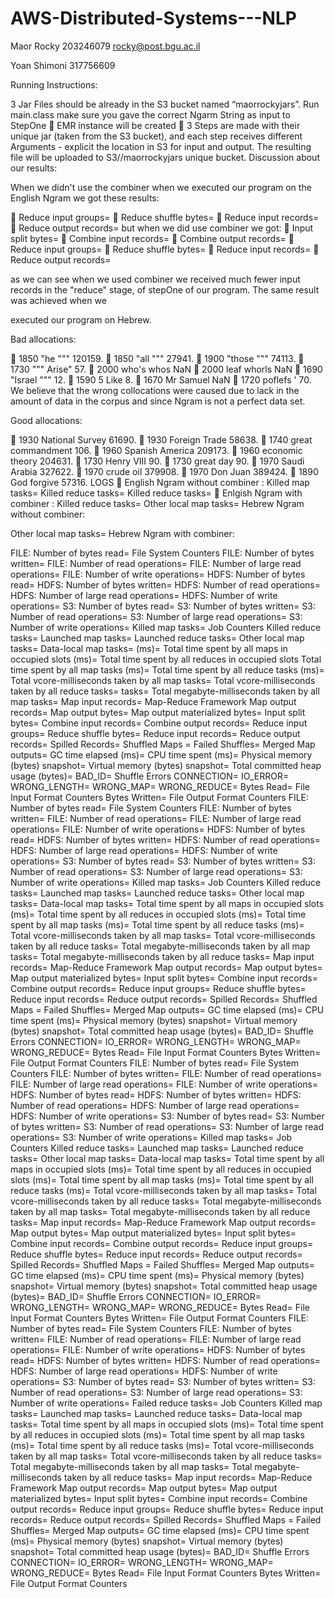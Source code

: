 # AWS-Distributed-Systems---NLP
Maor Rocky 203246079 rocky@post.bgu.ac.il

Yoan Shimoni 317756609

Running Instructions:

3 Jar Files should be already in the S3 bucket named “maorrockyjars”.
Run main.class make sure you gave the correct Ngarm String as input to StepOne
 EMR instance will be created
 3 Steps are made with their unique jar (taken from the S3 bucket), and each
step receives different Arguments - explicit the location in S3 for input and
output.
The resulting file will be uploaded to S3//maorrockyjars unique bucket.
Discussion about our results:

When we didn't use the combiner when we executed our program on the English Ngram
we got these results:

 Reduce input groups=
 Reduce shuffle bytes=
 Reduce input records=
 Reduce output records=
but when we did use combiner we got:
 Input split bytes=
 Combine input records=
 Combine output records=
 Reduce input groups=
 Reduce shuffle bytes=
 Reduce input records=
 Reduce output records=

as we can see when we used combiner we received much fewer input records in the
"reduce" stage, of stepOne of our program. The same result was achieved when we

executed our program on Hebrew.

Bad allocations:

 1850 "he """ 120159.
 1850 "all """ 27941.
 1900 "those """ 74113.
 1730 """ Arise" 57.
 2000 who's whos NaN
 2000 leaf whorls NaN
 1690 "Israel """ 12.
 1590 5 Like 8.
 1670 Mr Samuel NaN
 1720 poflefs ' 70.
We believe that the wrong collocations were caused due to lack in the amount of
data in the corpus and since Ngram is not a perfect data set.

Good allocations:

 1930 National Survey 61690.
 1930 Foreign Trade 58638.
 1740 great commandment 106.
 1960 Spanish America 209173.
 1960 economic theory 204631.
 1730 Henry VIII 90.
 1730 great day 90.
 1970 Saudi Arabia 327622.
 1970 crude oil 379908.
 1970 Don Juan 389424.
 1890 God forgive 57316.
LOGS
 English Ngram without combiner :
Killed map tasks=
Killed reduce tasks=
Killed reduce tasks=
 Enlgish Ngram with combiner :
Killed reduce tasks=
Other local map tasks=
Hebrew Ngram without combiner:

Other local map tasks=
Hebrew Ngram with combiner:

FILE: Number of bytes read= File System Counters
FILE: Number of bytes written=
FILE: Number of read operations=
FILE: Number of large read operations=
FILE: Number of write operations=
HDFS: Number of bytes read=
HDFS: Number of bytes written=
HDFS: Number of read operations=
HDFS: Number of large read operations=
HDFS: Number of write operations=
S3: Number of bytes read=
S3: Number of bytes written=
S3: Number of read operations=
S3: Number of large read operations=
S3: Number of write operations=
Killed map tasks= Job Counters
Killed reduce tasks=
Launched map tasks=
Launched reduce tasks=
Other local map tasks=
Data-local map tasks=
(ms)= Total time spent by all maps in occupied slots
(ms)= Total time spent by all reduces in occupied slots
Total time spent by all map tasks (ms)=
Total time spent by all reduce tasks (ms)=
Total vcore-milliseconds taken by all map tasks=
Total vcore-milliseconds taken by all reduce tasks=
tasks= Total megabyte-milliseconds taken by all map
tasks=
Map input records= Map-Reduce Framework
Map output records=
Map output bytes=
Map output materialized bytes=
Input split bytes=
Combine input records=
Combine output records=
Reduce input groups=
Reduce shuffle bytes=
Reduce input records=
Reduce output records=
Spilled Records=
Shuffled Maps =
Failed Shuffles=
Merged Map outputs=
GC time elapsed (ms)=
CPU time spent (ms)=
Physical memory (bytes) snapshot=
Virtual memory (bytes) snapshot=
Total committed heap usage (bytes)=
BAD_ID= Shuffle Errors
CONNECTION=
IO_ERROR=
WRONG_LENGTH=
WRONG_MAP=
WRONG_REDUCE=
Bytes Read= File Input Format Counters
Bytes Written= File Output Format Counters
FILE: Number of bytes read= File System Counters
FILE: Number of bytes written=
FILE: Number of read operations=
FILE: Number of large read operations=
FILE: Number of write operations=
HDFS: Number of bytes read=
HDFS: Number of bytes written=
HDFS: Number of read operations=
HDFS: Number of large read operations=
HDFS: Number of write operations=
S3: Number of bytes read=
S3: Number of bytes written=
S3: Number of read operations=
S3: Number of large read operations=
S3: Number of write operations=
Killed map tasks= Job Counters
Killed reduce tasks=
Launched map tasks=
Launched reduce tasks=
Other local map tasks=
Data-local map tasks=
Total time spent by all maps in occupied slots (ms)=
Total time spent by all reduces in occupied slots (ms)=
Total time spent by all map tasks (ms)=
Total time spent by all reduce tasks (ms)=
Total vcore-milliseconds taken by all map tasks=
Total vcore-milliseconds taken by all reduce tasks=
Total megabyte-milliseconds taken by all map tasks=
Total megabyte-milliseconds taken by all reduce tasks=
Map input records= Map-Reduce Framework
Map output records=
Map output bytes=
Map output materialized bytes=
Input split bytes=
Combine input records=
Combine output records=
Reduce input groups=
Reduce shuffle bytes=
Reduce input records=
Reduce output records=
Spilled Records=
Shuffled Maps =
Failed Shuffles=
Merged Map outputs=
GC time elapsed (ms)=
CPU time spent (ms)=
Physical memory (bytes) snapshot=
Virtual memory (bytes) snapshot=
Total committed heap usage (bytes)=
BAD_ID= Shuffle Errors
CONNECTION=
IO_ERROR=
WRONG_LENGTH=
WRONG_MAP=
WRONG_REDUCE=
Bytes Read= File Input Format Counters
Bytes Written= File Output Format Counters
FILE: Number of bytes read= File System Counters
FILE: Number of bytes written=
FILE: Number of read operations=
FILE: Number of large read operations=
FILE: Number of write operations=
HDFS: Number of bytes read=
HDFS: Number of bytes written=
HDFS: Number of read operations=
HDFS: Number of large read operations=
HDFS: Number of write operations=
S3: Number of bytes read=
S3: Number of bytes written=
S3: Number of read operations=
S3: Number of large read operations=
S3: Number of write operations=
Killed map tasks= Job Counters
Killed reduce tasks=
Launched map tasks=
Launched reduce tasks=
Other local map tasks=
Data-local map tasks=
Total time spent by all maps in occupied slots (ms)=
Total time spent by all reduces in occupied slots (ms)=
Total time spent by all map tasks (ms)=
Total time spent by all reduce tasks (ms)=
Total vcore-milliseconds taken by all map tasks=
Total vcore-milliseconds taken by all reduce tasks=
Total megabyte-milliseconds taken by all map tasks=
Total megabyte-milliseconds taken by all reduce tasks=
Map input records= Map-Reduce Framework
Map output records=
Map output bytes=
Map output materialized bytes=
Input split bytes=
Combine input records=
Combine output records=
Reduce input groups=
Reduce shuffle bytes=
Reduce input records=
Reduce output records=
Spilled Records=
Shuffled Maps =
Failed Shuffles=
Merged Map outputs=
GC time elapsed (ms)=
CPU time spent (ms)=
Physical memory (bytes) snapshot=
Virtual memory (bytes) snapshot=
Total committed heap usage (bytes)=
BAD_ID= Shuffle Errors
CONNECTION=
IO_ERROR=
WRONG_LENGTH=
WRONG_MAP=
WRONG_REDUCE=
Bytes Read= File Input Format Counters
Bytes Written= File Output Format Counters
FILE: Number of bytes read= File System Counters
FILE: Number of bytes written=
FILE: Number of read operations=
FILE: Number of large read operations=
FILE: Number of write operations=
HDFS: Number of bytes read=
HDFS: Number of bytes written=
HDFS: Number of read operations=
HDFS: Number of large read operations=
HDFS: Number of write operations=
S3: Number of bytes read=
S3: Number of bytes written=
S3: Number of read operations=
S3: Number of large read operations=
S3: Number of write operations=
Failed reduce tasks= Job Counters
Killed map tasks=
Launched map tasks=
Launched reduce tasks=
Data-local map tasks=
Total time spent by all maps in occupied slots (ms)=
Total time spent by all reduces in occupied slots (ms)=
Total time spent by all map tasks (ms)=
Total time spent by all reduce tasks (ms)=
Total vcore-milliseconds taken by all map tasks=
Total vcore-milliseconds taken by all reduce tasks=
Total megabyte-milliseconds taken by all map tasks=
Total megabyte-milliseconds taken by all reduce tasks=
Map input records= Map-Reduce Framework
Map output records=
Map output bytes=
Map output materialized bytes=
Input split bytes=
Combine input records=
Combine output records=
Reduce input groups=
Reduce shuffle bytes=
Reduce input records=
Reduce output records=
Spilled Records=
Shuffled Maps =
Failed Shuffles=
Merged Map outputs=
GC time elapsed (ms)=
CPU time spent (ms)=
Physical memory (bytes) snapshot=
Virtual memory (bytes) snapshot=
Total committed heap usage (bytes)=
BAD_ID= Shuffle Errors
CONNECTION=
IO_ERROR=
WRONG_LENGTH=
WRONG_MAP=
WRONG_REDUCE=
Bytes Read= File Input Format Counters
Bytes Written= File Output Format Counters
